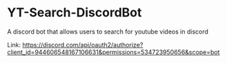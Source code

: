 # YT-Search-DiscordBot
A discord bot that allows users to search for youtube videos in discord

Link:
https://discord.com/api/oauth2/authorize?client_id=944606548167106631&permissions=534723950656&scope=bot
